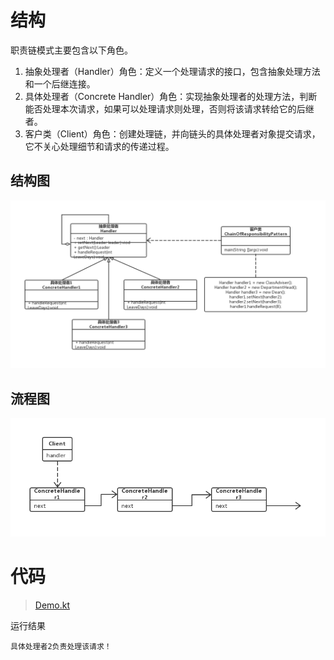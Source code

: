 # 结构

职责链模式主要包含以下角色。

1. 抽象处理者（Handler）角色：定义一个处理请求的接口，包含抽象处理方法和一个后继连接。
2. 具体处理者（Concrete Handler）角色：实现抽象处理者的处理方法，判断能否处理本次请求，如果可以处理请求则处理，否则将该请求转给它的后继者。
3. 客户类（Client）角色：创建处理链，并向链头的具体处理者对象提交请求，它不关心处理细节和请求的传递过程。

## 结构图

![](../Img/设计模式_责任链_结构图.png)

## 流程图

![](../Img/设计模式_责任链_运行流程.png)

# 代码

> [Demo.kt](Demo.kt) 

运行结果

```
具体处理者2负责处理该请求！
```



